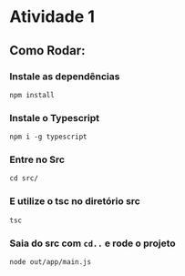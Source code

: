 # Atividade 1

## Como Rodar:


### Instale as dependências
```
npm install
```

### Instale o Typescript
```
npm i -g typescript
```
### Entre no Src

```
cd src/
```

### E utilize o tsc no diretório src
```
tsc
```

### Saia do  src com ```cd..``` e rode o projeto

```
node out/app/main.js
```